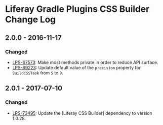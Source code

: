 # Liferay Gradle Plugins CSS Builder Change Log

## 2.0.0 - 2016-11-17

### Changed
- [LPS-67573]: Make most methods private in order to reduce API surface.
- [LPS-69223]: Update default value of the `precision` property for
`BuildCSSTask` from `5` to `9`.

## 2.0.1 - 2017-07-10

### Changed
- [LPS-73495]: Update the [Liferay CSS Builder] dependency to version 1.0.28.

[LPS-67573]: https://issues.liferay.com/browse/LPS-67573
[LPS-69223]: https://issues.liferay.com/browse/LPS-69223
[LPS-73495]: https://issues.liferay.com/browse/LPS-73495